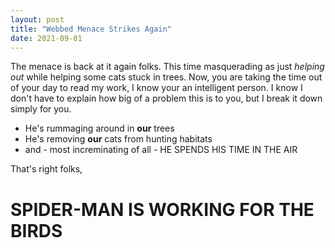 ```yaml
---
layout: post
title: "Webbed Menace Strikes Again"
date: 2021-09-01
---
```



The menace is back at it again folks. This time masquerading as just *helping out* while helping some cats stuck in trees. Now, you are taking the time out of your day to read 
my work, I know your an intelligent person. I know I don't have to explain how big of a problem this is to you, but I break it down simply for you.

* He's rummaging around in **our** trees
* He's removing **our** cats from hunting habitats
* and - most increminating of all - HE SPENDS  HIS TIME IN THE AIR

That's right folks,

# SPIDER-MAN IS WORKING FOR THE BIRDS
